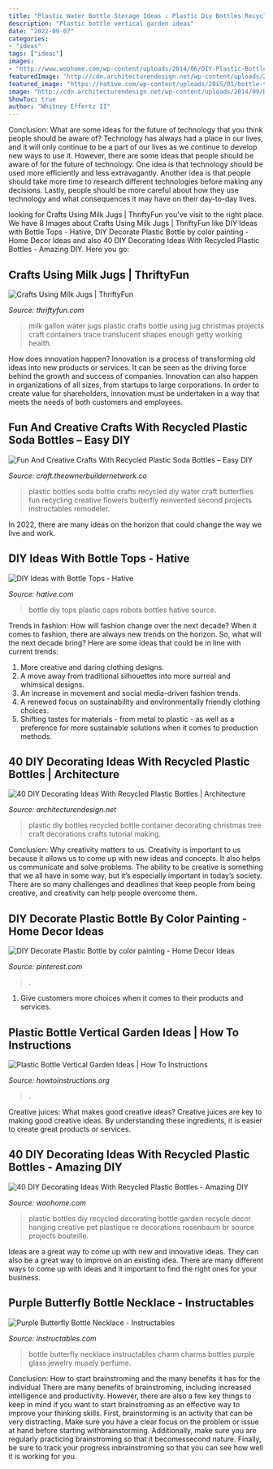 ```yaml
---
title: "Plastic Water Bottle Storage Ideas : Plastic Diy Bottles Recycled Bottle Container Decorating Christmas Tree Craft Decorations Crafts Tutorial Making"
description: "Plastic bottle vertical garden ideas"
date: "2022-09-07"
categories:
- "ideas"
tags: ["ideas"]
images:
- "http://www.woohome.com/wp-content/uploads/2014/06/DIY-Plastic-Bottles-ideas-20.jpg"
featuredImage: "http://cdn.architecturendesign.net/wp-content/uploads/2014/09/DIY-Plastic-Bottles-ideas-16-2.jpg"
featured_image: "https://hative.com/wp-content/uploads/2015/01/bottle-tops/9-diy-ideas-with-bottle-tops.jpg"
image: "http://cdn.architecturendesign.net/wp-content/uploads/2014/09/DIY-Plastic-Bottles-ideas-16-2.jpg"
ShowToc: true
author: "Whitney Effertz II"
---
```



Conclusion: What are some ideas for the future of technology that you think people should be aware of?
Technology has always had a place in our lives, and it will only continue to be a part of our lives as we continue to develop new ways to use it. However, there are some ideas that people should be aware of for the future of technology. One idea is that technology should be used more efficiently and less extravagantly. Another idea is that people should take more time to research different technologies before making any decisions. Lastly, people should be more careful about how they use technology and what consequences it may have on their day-to-day lives.

	

		
looking for Crafts Using Milk Jugs | ThriftyFun you've visit to the right place. We have 8 Images about Crafts Using Milk Jugs | ThriftyFun like DIY Ideas with Bottle Tops - Hative, DIY Decorate Plastic Bottle by color painting - Home Decor Ideas and also 40 DIY Decorating Ideas With Recycled Plastic Bottles - Amazing DIY. Here you go:
		
    
## Crafts Using Milk Jugs | ThriftyFun

<img loading=lazy src="http://img.thrfun.com/img/015/442/crafts_using_milk_jugs_m.jpg" onerror="this.onerror=null;this.src='https://tse4.mm.bing.net/th?id=OIP.LRTgSp7ShPc-CoxiObEGPgAAAA&amp;pid=15.1';" alt="Crafts Using Milk Jugs | ThriftyFun">

_Source: thriftyfun.com_

>milk gallon water jugs plastic crafts bottle using jug christmas projects craft containers trace translucent shapes enough getty working health. 

	

How does innovation happen?
Innovation is a process of transforming old ideas into new products or services. It can be seen as the driving force behind the growth and success of companies. Innovation can also happen in organizations of all sizes, from startups to large corporations. In order to create value for shareholders, innovation must be undertaken in a way that meets the needs of both customers and employees.

    
## Fun And Creative Crafts With Recycled Plastic Soda Bottles – Easy DIY

<img loading=lazy src="https://craft.theownerbuildernetwork.co/files/2015/04/Plastic-Bottle-Ideas002.jpg" onerror="this.onerror=null;this.src='https://tse1.mm.bing.net/th?id=OIP.-tLg4uyqykAkB70rAnjA6gHaFj&amp;pid=15.1';" alt="Fun And Creative Crafts With Recycled Plastic Soda Bottles – Easy DIY">

_Source: craft.theownerbuildernetwork.co_

>plastic bottles soda bottle crafts recycled diy water craft butterflies fun recycling creative flowers butterfly reinvented second projects instructables remodeler. 

	

In 2022, there are many ideas on the horizon that could change the way we live and work.

    
## DIY Ideas With Bottle Tops - Hative

<img loading=lazy src="https://hative.com/wp-content/uploads/2015/01/bottle-tops/9-diy-ideas-with-bottle-tops.jpg" onerror="this.onerror=null;this.src='https://tse1.mm.bing.net/th?id=OIP.OxjmBtgxQceyM3sWxcNAdAHaLC&amp;pid=15.1';" alt="DIY Ideas with Bottle Tops - Hative">

_Source: hative.com_

>bottle diy tops plastic caps robots bottles hative source. 

	

Trends in fashion: How will fashion change over the next decade?
When it comes to fashion, there are always new trends on the horizon. So, what will the next decade bring? Here are some ideas that could be in line with current trends: 
1. More creative and daring clothing designs.
2. A move away from traditional silhouettes into more surreal and whimsical designs.
3. An increase in movement and social media-driven fashion trends.
4. A renewed focus on sustainability and environmentally friendly clothing choices. 
5. Shifting tastes for materials - from metal to plastic - as well as a preference for more sustainable solutions when it comes to production methods.

    
## 40 DIY Decorating Ideas With Recycled Plastic Bottles | Architecture

<img loading=lazy src="http://cdn.architecturendesign.net/wp-content/uploads/2014/09/DIY-Plastic-Bottles-ideas-16-2.jpg" onerror="this.onerror=null;this.src='https://tse3.mm.bing.net/th?id=OIP.G13KhkzWCbpkr7WADbuquQHaJ4&amp;pid=15.1';" alt="40 DIY Decorating Ideas With Recycled Plastic Bottles | Architecture">

_Source: architecturendesign.net_

>plastic diy bottles recycled bottle container decorating christmas tree craft decorations crafts tutorial making. 

	

Conclusion: Why creativity matters to us.
Creativity is important to us because it allows us to come up with new ideas and concepts. It also helps us communicate and solve problems. The ability to be creative is something that we all have in some way, but it’s especially important in today’s society. There are so many challenges and deadlines that keep people from being creative, and creativity can help people overcome them.

    
## DIY Decorate Plastic Bottle By Color Painting - Home Decor Ideas

<img loading=lazy src="https://i.pinimg.com/736x/c3/51/29/c351292aff8bfacc594698eeb63b259d.jpg" onerror="this.onerror=null;this.src='https://tse3.mm.bing.net/th?id=OIP.hBz6bzD65rV7sGkqdU9UcAHaJ3&amp;pid=15.1';" alt="DIY Decorate Plastic Bottle by color painting - Home Decor Ideas">

_Source: pinterest.com_

>. 

	

1. Give customers more choices when it comes to their products and services.

    
## Plastic Bottle Vertical Garden Ideas | How To Instructions

<img loading=lazy src="http://www.howtoinstructions.org/wp-content/uploads/2016/08/Plastic-Bottle-Vertical-Garden-Ideas-5.jpg" onerror="this.onerror=null;this.src='https://tse1.mm.bing.net/th?id=OIP.VhMElewHZXp521Bnb1JKJAHaKH&amp;pid=15.1';" alt="Plastic Bottle Vertical Garden Ideas | How To Instructions">

_Source: howtoinstructions.org_

>. 

	

Creative juices: What makes good creative ideas?
Creative juices are key to making good creative ideas. By understanding these ingredients, it is easier to create great products or services.

    
## 40 DIY Decorating Ideas With Recycled Plastic Bottles - Amazing DIY

<img loading=lazy src="http://www.woohome.com/wp-content/uploads/2014/06/DIY-Plastic-Bottles-ideas-20.jpg" onerror="this.onerror=null;this.src='https://tse2.mm.bing.net/th?id=OIP.O4khexyC2Pp1s2suZsFxdQHaJ5&amp;pid=15.1';" alt="40 DIY Decorating Ideas With Recycled Plastic Bottles - Amazing DIY">

_Source: woohome.com_

>plastic bottles diy recycled decorating bottle garden recycle decor hanging creative pet plastique re decorations rosenbaum br source projects bouteille. 

	

Ideas are a great way to come up with new and innovative ideas. They can also be a great way to improve on an existing idea. There are many different ways to come up with ideas and it important to find the right ones for your business.

    
## Purple Butterfly Bottle Necklace - Instructables

<img loading=lazy src="https://content.instructables.com/ORIG/F47/HA8F/HFD1JCR1/F47HA8FHFD1JCR1.jpg?frame=1&amp;width=2100" onerror="this.onerror=null;this.src='https://tse3.mm.bing.net/th?id=OIP.cBH-lxgyZa6jKEotDqD6XAHaKK&amp;pid=15.1';" alt="Purple Butterfly Bottle Necklace - Instructables">

_Source: instructables.com_

>bottle butterfly necklace instructables charm charms bottles purple glass jewelry musely perfume. 

	

Conclusion: How to start brainstroming and the many benefits it has for the individual
There are many benefits of brainstroming, including increased intelligence and productivity. However, there are also a few key things to keep in mind if you want to start brainstroming as an effective way to improve your thinking skills. First, brainstorming is an activity that can be very distracting. Make sure you have a clear focus on the problem or issue at hand before starting withbrainstorming. Additionally, make sure you are regularly practicing brainstroming so that it becomessecond nature. Finally, be sure to track your progress inbrainstroming so that you can see how well it is working for you.

